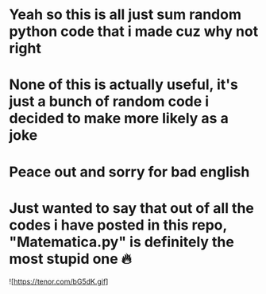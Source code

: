 # Yeah so this is all just sum random python code that i made cuz why not right
# None of this is actually useful, it's just a bunch of random code i decided to make more likely as a joke
# Peace out and sorry for bad english
# Just wanted to say that out of all the codes i have posted in this repo, "Matematica.py" is definitely the most stupid one 🔥

![https://tenor.com/bG5dK.gif]